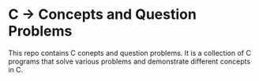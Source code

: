 # C -> Concepts and Question Problems

This repo contains C conepts and question problems. It is a collection of C programs that solve various problems and demonstrate different concepts in C.

